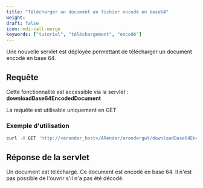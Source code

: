 ```yaml
---
title: "Télécharger un document en fichier encodé en base64"
weight: 
draft: false
icon: mdi-call-merge
keywords: ["tutoriel", "téléchargement", "encodé"]
---
```


Une nouvelle servlet est déployée permettant de télécharger un document encodé en base 64.

## Requête 

Cette fonctionnalité est accessible via la servlet : **downloadBase64EncodedDocument**

La requête est utilisable uniquement en GET


### Exemple d'utilisation

``` bash
curl -X GET 'http://<arender_host>/ARender/arendergwt/downloadBase64EncodedDocument'
```

## Réponse de la servlet

Un document est téléchargé. Ce document est encodé en base 64. Il n'est pas possible de l'ouvrir s'il n'a pas été décodé.